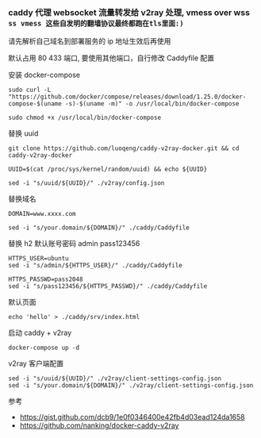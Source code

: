 ### caddy 代理 websocket 流量转发给 v2ray 处理, vmess over wss `ss vmess 这些自发明的翻墙协议最终都跑在tls里面:)`

请先解析自己域名到部署服务的 ip 地址生效后再使用

默认占用 80 433 端口, 要使用其他端口，自行修改 Caddyfile 配置

安装 docker-compose
```
sudo curl -L "https://github.com/docker/compose/releases/download/1.25.0/docker-compose-$(uname -s)-$(uname -m)" -o /usr/local/bin/docker-compose

sudo chmod +x /usr/local/bin/docker-compose
```

替换 uuid
```
git clone https://github.com/luoqeng/caddy-v2ray-docker.git && cd caddy-v2ray-docker

UUID=$(cat /proc/sys/kernel/random/uuid) && echo ${UUID}

sed -i "s/uuid/${UUID}/" ./v2ray/config.json
```

替换域名
```
DOMAIN=www.xxxx.com

sed -i "s/your.domain/${DOMAIN}/" ./caddy/Caddyfile
```

替换 h2 默认账号密码 admin pass123456
```
HTTPS_USER=ubuntu
sed -i "s/admin/${HTTPS_USER}/" ./caddy/Caddyfile

HTTPS_PASSWD=pass2048
sed -i "s/pass123456/${HTTPS_PASSWD}/" ./caddy/Caddyfile
```

默认页面
```
echo 'hello' > ./caddy/srv/index.html
```

启动 caddy + v2ray
```
docker-compose up -d
```

v2ray 客户端配置
```
sed -i "s/uuid/${UUID}/" ./v2ray/client-settings-config.json
sed -i "s/your.domain/${DOMAIN}/" ./v2ray/client-settings-config.json
```

参考
 - https://gist.github.com/dcb9/1e0f0346400e42fb4d03ead124da1658
 - https://github.com/nanking/docker-caddy-v2ray

